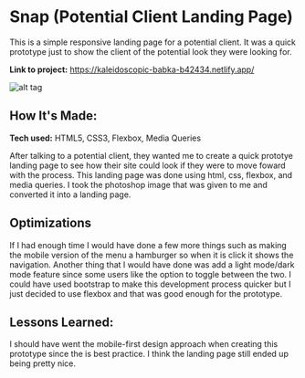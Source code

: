 # Snap (Potential Client Landing Page)
This is a simple responsive landing page for a potential client. It was a quick prototype just to show the client of the potential look they were looking for.

**Link to project:** https://kaleidoscopic-babka-b42434.netlify.app/

![alt tag](https://media.giphy.com/media/Sf0foNpW8RbamYXETQ/giphy.gif)

## How It's Made:

**Tech used:** HTML5, CSS3, Flexbox, Media Queries

After talking to a potential client, they wanted me to create a quick prototye landing page to see how their site could look if they were to move foward with the process. This landing page was done using html, css, flexbox, and media queries. I took the photoshop image that was given to me and converted it into a landing page. 

## Optimizations

If I had enough time I would have done a few more things such as making the mobile version of the menu a hamburger so when it is click it shows the navigation. Another thing that I would have done was add a light mode/dark mode feature since some users like the option to toggle between the two. I could have used bootstrap to make this development process quicker but I just decided to use flexbox and that was good enough for the prototype. 

## Lessons Learned:

I should have went the mobile-first design approach when creating this prototype since the is best practice. I think the landing page still ended up being pretty nice. 




